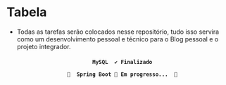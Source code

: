 Tabela
=================
<!--ts-->
   - Todas as tarefas serão colocados nesse repositório, tudo isso servira como um desenvolvimento pessoal e técnico para o Blog pessoal e o projeto integrador.  
<!--te-->

<h4 align="center"> 
	
	    MySQL  ✔ Finalizado 
	
	   🚧  Spring Boot 🚀 Em progresso...  🚧
</h4>
